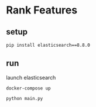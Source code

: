 # Rank Features

## setup

```bash
pip install elasticsearch==8.8.0
```

## run

launch elasticsearch

```shell
docker-compose up
```

```shell
python main.py
```
